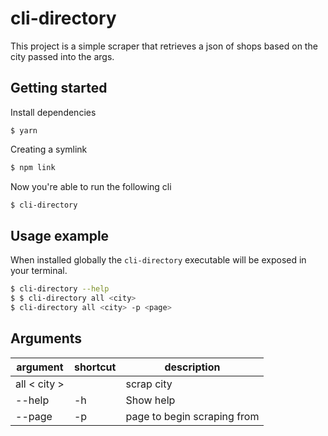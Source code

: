 # cli-directory

This project is a simple scraper that retrieves a json of shops based on the city passed into the args.

## Getting started

Install dependencies

```
$ yarn
```

Creating a symlink

```bash
$ npm link
```

Now you're able to run the following cli

```bash
$ cli-directory
```

## Usage example

When installed globally the `cli-directory` executable will be exposed in your terminal.

```bash
$ cli-directory --help
$ $ cli-directory all <city>
$ cli-directory all <city> -p <page>

```

## Arguments

| argument     | shortcut | description                 |
| ------------ | -------- | --------------------------- |
| all < city > |          | scrap city                  |
| --help       | -h       | Show help                   |
| --page       | -p       | page to begin scraping from |
